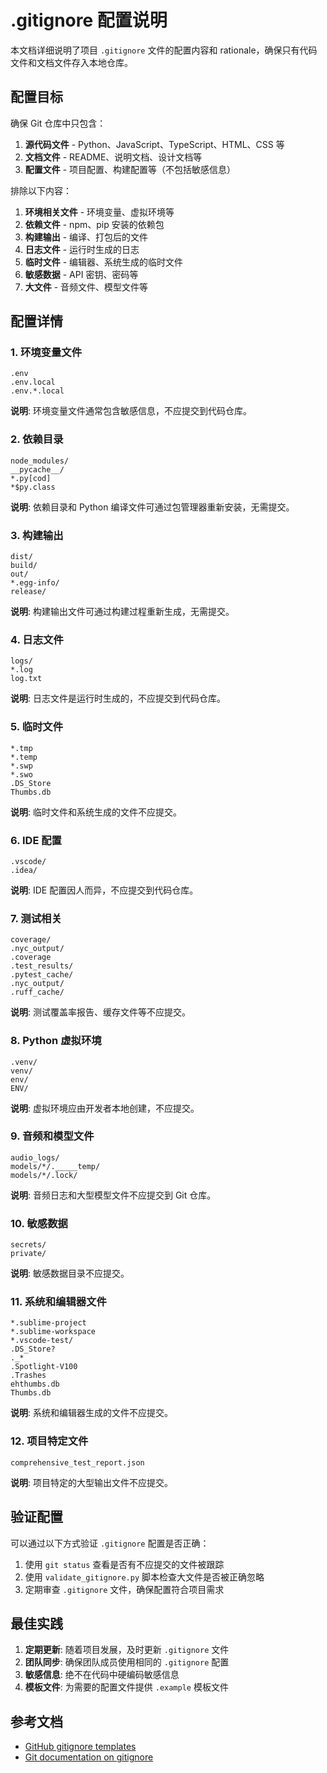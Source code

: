 # .gitignore 配置说明

本文档详细说明了项目 `.gitignore` 文件的配置内容和 rationale，确保只有代码文件和文档文件存入本地仓库。

## 配置目标

确保 Git 仓库中只包含：

1. **源代码文件** - Python、JavaScript、TypeScript、HTML、CSS 等
2. **文档文件** - README、说明文档、设计文档等
3. **配置文件** - 项目配置、构建配置等（不包括敏感信息）

排除以下内容：

1. **环境相关文件** - 环境变量、虚拟环境等
2. **依赖文件** - npm、pip 安装的依赖包
3. **构建输出** - 编译、打包后的文件
4. **日志文件** - 运行时生成的日志
5. **临时文件** - 编辑器、系统生成的临时文件
6. **敏感数据** - API 密钥、密码等
7. **大文件** - 音频文件、模型文件等

## 配置详情

### 1. 环境变量文件

```gitignore
.env
.env.local
.env.*.local
```

**说明**: 环境变量文件通常包含敏感信息，不应提交到代码仓库。

### 2. 依赖目录

```gitignore
node_modules/
__pycache__/
*.py[cod]
*$py.class
```

**说明**: 依赖目录和 Python 编译文件可通过包管理器重新安装，无需提交。

### 3. 构建输出

```gitignore
dist/
build/
out/
*.egg-info/
release/
```

**说明**: 构建输出文件可通过构建过程重新生成，无需提交。

### 4. 日志文件

```gitignore
logs/
*.log
log.txt
```

**说明**: 日志文件是运行时生成的，不应提交到代码仓库。

### 5. 临时文件

```gitignore
*.tmp
*.temp
*.swp
*.swo
.DS_Store
Thumbs.db
```

**说明**: 临时文件和系统生成的文件不应提交。

### 6. IDE 配置

```gitignore
.vscode/
.idea/
```

**说明**: IDE 配置因人而异，不应提交到代码仓库。

### 7. 测试相关

```gitignore
coverage/
.nyc_output/
.coverage
.test_results/
.pytest_cache/
.nyc_output/
.ruff_cache/
```

**说明**: 测试覆盖率报告、缓存文件等不应提交。

### 8. Python 虚拟环境

```gitignore
.venv/
venv/
env/
ENV/
```

**说明**: 虚拟环境应由开发者本地创建，不应提交。

### 9. 音频和模型文件

```gitignore
audio_logs/
models/*/._____temp/
models/*/.lock/
```

**说明**: 音频日志和大型模型文件不应提交到 Git 仓库。

### 10. 敏感数据

```gitignore
secrets/
private/
```

**说明**: 敏感数据目录不应提交。

### 11. 系统和编辑器文件

```gitignore
*.sublime-project
*.sublime-workspace
*.vscode-test/
.DS_Store?
._*
.Spotlight-V100
.Trashes
ehthumbs.db
Thumbs.db
```

**说明**: 系统和编辑器生成的文件不应提交。

### 12. 项目特定文件

```gitignore
comprehensive_test_report.json
```

**说明**: 项目特定的大型输出文件不应提交。

## 验证配置

可以通过以下方式验证 `.gitignore` 配置是否正确：

1. 使用 `git status` 查看是否有不应提交的文件被跟踪
2. 使用 `validate_gitignore.py` 脚本检查大文件是否被正确忽略
3. 定期审查 `.gitignore` 文件，确保配置符合项目需求

## 最佳实践

1. **定期更新**: 随着项目发展，及时更新 `.gitignore` 文件
2. **团队同步**: 确保团队成员使用相同的 `.gitignore` 配置
3. **敏感信息**: 绝不在代码中硬编码敏感信息
4. **模板文件**: 为需要的配置文件提供 `.example` 模板文件

## 参考文档

- [GitHub gitignore templates](https://github.com/github/gitignore)
- [Git documentation on gitignore](https://git-scm.com/docs/gitignore)